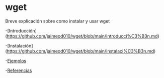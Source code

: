 # wget

Breve explicación sobre como instalar y usar wget


-[Introducción] (https://github.com/jaimeod010/wget/blob/main/Introducci%C3%B3n.md)

-[Instalación] (https://github.com/jaimeod010/wget/blob/main/Instalaci%C3%B3n.md)

-[Ejemplos](https://github.com/Moisesmart/wget/blob/main/3.-Ejemplos.md)

-[Referencias](https://github.com/jaimeod010/wget/blob/main/Referencias.md)
